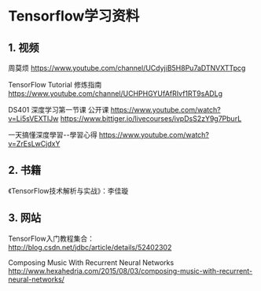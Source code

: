 # Tensorflow学习资料

## 1. 视频


周莫烦
<https://www.youtube.com/channel/UCdyjiB5H8Pu7aDTNVXTTpcg>

TensorFlow Tutorial 修炼指南
<https://www.youtube.com/channel/UCHPHGYUfAfRIvf1RT9sADLg>


DS401 深度学习第一节课 公开课
<https://www.youtube.com/watch?v=Li5sVEXTIJw>
<https://www.bittiger.io/livecourses/ivpDsS2zY9g7PburL>

一天搞懂深度學習--學習心得
<https://www.youtube.com/watch?v=ZrEsLwCjdxY>

## 2. 书籍

《TensorFlow技术解析与实战》：李佳璇

## 3. 网站


TensorFlow入门教程集合：
<http://blog.csdn.net/jdbc/article/details/52402302>


Composing Music With Recurrent Neural Networks
<http://www.hexahedria.com/2015/08/03/composing-music-with-recurrent-neural-networks/>